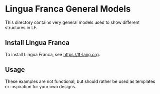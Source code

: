 # Lingua Franca General Models
This directory contains very general models used to show different structures in LF.

## Install Lingua Franca
To install Lingua Franca, see https://lf-lang.org.

## Usage
These examples are not functional, but should rather be used as templates or inspiration for
your own designs.
